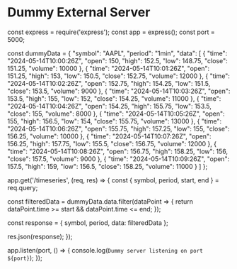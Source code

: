 # Dummy External Server

const express = require('express');
const app = express();
const port = 5000;

const dummyData = {
  "symbol": "AAPL",
  "period": "1min",
  "data": [
    { "time": "2024-05-14T10:00:26Z", "open": 150, "high": 152.5, "low": 148.75, "close": 151.25, "volume": 10000 },
    { "time": "2024-05-14T10:01:26Z", "open": 151.25, "high": 153, "low": 150.5, "close": 152.75, "volume": 12000 },
    { "time": "2024-05-14T10:02:26Z", "open": 152.75, "high": 154.25, "low": 151.5, "close": 153.5, "volume": 9000 },
    { "time": "2024-05-14T10:03:26Z", "open": 153.5, "high": 155, "low": 152, "close": 154.25, "volume": 11000 },
    { "time": "2024-05-14T10:04:26Z", "open": 154.25, "high": 155.75, "low": 153.5, "close": 155, "volume": 8000 },
    { "time": "2024-05-14T10:05:26Z", "open": 155, "high": 156.5, "low": 154, "close": 155.75, "volume": 13000 },
    { "time": "2024-05-14T10:06:26Z", "open": 155.75, "high": 157.25, "low": 155, "close": 156.25, "volume": 10000 },
    { "time": "2024-05-14T10:07:26Z", "open": 156.25, "high": 157.75, "low": 155.5, "close": 156.75, "volume": 12000 },
    { "time": "2024-05-14T10:08:26Z", "open": 156.75, "high": 158.25, "low": 156, "close": 157.5, "volume": 9000 },
    { "time": "2024-05-14T10:09:26Z", "open": 157.5, "high": 159, "low": 156.5, "close": 158.25, "volume": 11000 }
  ]
};

app.get('/timeseries', (req, res) => {
  const { symbol, period, start, end } = req.query;

  const filteredData = dummyData.data.filter(dataPoint => {
    return dataPoint.time >= start && dataPoint.time <= end;
  });

  const response = {
    symbol,
    period,
    data: filteredData
  };

  res.json(response);
});

app.listen(port, () => {
  console.log(`Dummy server listening on port ${port}`);
});
